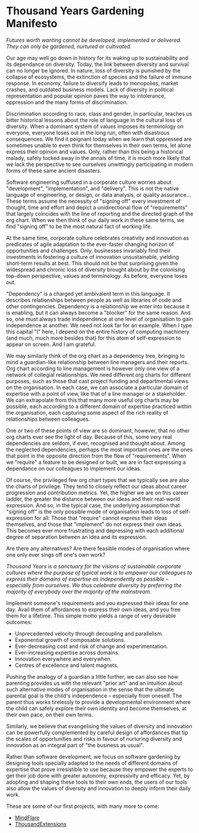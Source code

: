 # Thousand Years Gardening Manifesto

_Futures worth wanting cannot be developed, implemented or delivered. They can only be gardened, nurtured or cultivated._

Our age may well go down in history for its waking up to sustainability and its dependance on diversity. Today, the link between diversity and survival can no longer be ignored. In nature, loss of diversity is punished by the collapse of ecosystems, the extinction of species and the failure of immune response. In economy, failure to diversify leads to monopolies, market crashes, and outdated business models. Lack of diversity in political representation and popular opinion paves the way to intolerance, oppression and the many forms of discrimination.

Discrimination according to race, class and gender, in particular, teaches us bitter historical lessons about the role of language in the cultural loss of diversity. When a dominant system of values imposes its terminology on everyone, everyone loses out in the long run, often with disastrous consequences. We find it poignant today when we learn that oppressed are sometimes unable to even think for themselves in their own terms, let alone express their opinion and values. Only, rather than this being a historical malady, safely tucked away in the annals of time, it is much more likely that we lack the perspective to see ourselves unwittingly participating in modern forms of these same ancient disasters.

Software engineering suffused in a corporate culture worries about "development", "implementation", and "delivery". This is not the native language of engineering, or design, or data analysis, or quality assurance... These terms assume the necessity of "signing off" every investment of thought, time and effort and depict a unidirectional flow of "requirements" that largely coincides with the line of reporting and the directed graph of the org chart. When we then think of our daily work in these same terms, we find "signing off" to be the most natural fact of working life. 

At the same time, corporate culture celebrates creativity and innovation as predicates of agile adaptation to the ever-faster changing horizon of opportunities and challenges. Only, businesses invariably find their investments in fostering a culture of innovation unsustainable, yielding short-term results at best. This should not be that surprising given the widespread and chronic loss of diversity brought about by the colonising top-down perspective, values and terminology. As before, everyone loses out.

"Dependency" is a charged yet ambivalent term in this language. It describes relationships between people as well as libraries of code and other contingencies. Dependency is a relationship we enter into because it is enabling, but it can always become a "blocker" for the same reason. And so, one must always trade independence at one level of organisation to gain independence at another. We need not look far for an example. When I type this capital "I" here, I depend on the entire history of computing machinery (and much, much more besides that) for this atom of self-expression to appear on screen. And I am grateful.

We may similarly think of the org chart as a dependency tree, bringing to mind a guardian-like relationship between line managers and their reports. Org chart according to line management is however only one view of a network of collegial relationships. We need different org charts for different purposes, such as those that cast project funding and departmental views on the organisation. In each case, we can associate a particular domain of expertise with a point of view, like that of a line manager or a stakeholder. We can extrapolate from this that many more useful org charts may be possible, each according to a different domain of expertise practiced within the organisation, each capturing some aspect of the rich reality of relationships between colleagues.

One or two of these points of view are so dominant, however, that no other org charts ever see the light of day. Because of this, some very real dependencies are seldom, if ever, recognised and thought about. Among the neglected dependencies, perhaps the most important ones are the ones that point in the opposite direction from the flow of "requirements". When we "require" a feature to be designed or built, we are in fact expressing a dependance on our colleagues to implement our ideas. 

Of course, the privileged few org chart types that we typically see are also the charts of privilege. They tend to closely reflect our ideas about career progression and contribution metrics. Yet, the higher we are on this career ladder, the greater the distance between our ideas and their real-world expression. And so, in the typical case, the underlying assumption that "signing off" is the only possible mode of organisation leads to loss of self-expression for all: Those that "require" cannot express their ideas themselves, and those that "implement" do not express their own ideas. This becomes ever more frustrating and depressing with each additional degree of separation between an idea and its expression.

Are there any alternatives? Are there feasible modes of organisation where one only ever sings off one's own work?

_Thousand Years is a sanctuary for the visions of sustainable corporate cultures where the purpose of typical work is to empower our colleagues to express their domains of expertise as independently as possible – especially from ourselves. We thus celebrate diversity by preferring the majority of everybody over the majority of the mainstream._

Implement someone's requirements and you expressed their ideas for one day. Avail them of affordances to express their own ideas, and you free them for a lifetime. This simple motto yields a range of very desirable outcomes:

- Unprecedented velocity through decoupling and parallelism.
- Exponential growth of composable solutions.
- Ever-decreasing cost and risk of change and experimentation.
- Ever-increasing expertise across domains.
- Innovation everywhere and everywhen.
- Centres of excellence and talent magnets.

Pushing the analogy of a guardian a little further, we can also see how parenting provides us with the relevant "prior art" and an intuition about such alternative modes of organisation in the sense that the ultimate parental goal is the child's independence – especially from oneself. The parent thus works tirelessly to provide a developmental environment where the child can safely explore their own identity and become themselves, at their own pace, on their own terms.

Similarly, we believe that evangelising the values of diversity and innovation can be powerfully complemented by careful design of affordances that tip the scales of opportunities and risks in favour of nurturing diversity and innovation as an integral part of "the business as usual". 

Rather than software development, we focus on software gardening by designing tools specially adapted to the needs of different domains of expertise that prove irresistible to use because they empower the experts to get their job done with greater autonomy, expressivity and efficacy. Yet, by adopting and shaping these tools to their own ends, the users of our tools also allow the values of diversity and innovation to deeply inform their daily work.

These are some of our first projects, with many more to come:
- [MindFlare](https://screensailor.github.io/MindFlare/)
- [ThousandExtensions](https://github.com/thousandyears/ThousandExtensions)
